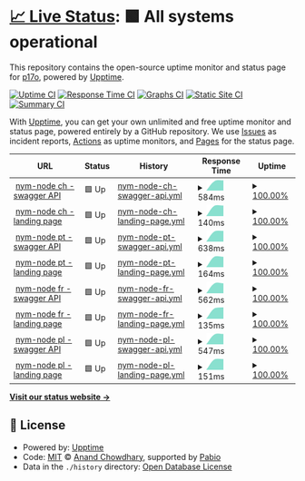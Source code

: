 # [📈 Live Status](https://status.p17o.com): <!--live status--> **🟩 All systems operational**

This repository contains the open-source uptime monitor and status page for [p17o](https://status.p17o.com), powered by [Upptime](https://github.com/upptime/upptime).

[![Uptime CI](https://github.com/p17o/nym-nodes-upptime/workflows/Uptime%20CI/badge.svg)](https://github.com/p17o/nym-nodes-upptime/actions?query=workflow%3A%22Uptime+CI%22)
[![Response Time CI](https://github.com/p17o/nym-nodes-upptime/workflows/Response%20Time%20CI/badge.svg)](https://github.com/p17o/nym-nodes-upptime/actions?query=workflow%3A%22Response+Time+CI%22)
[![Graphs CI](https://github.com/p17o/nym-nodes-upptime/workflows/Graphs%20CI/badge.svg)](https://github.com/p17o/nym-nodes-upptime/actions?query=workflow%3A%22Graphs+CI%22)
[![Static Site CI](https://github.com/p17o/nym-nodes-upptime/workflows/Static%20Site%20CI/badge.svg)](https://github.com/p17o/nym-nodes-upptime/actions?query=workflow%3A%22Static+Site+CI%22)
[![Summary CI](https://github.com/p17o/nym-nodes-upptime/workflows/Summary%20CI/badge.svg)](https://github.com/p17o/nym-nodes-upptime/actions?query=workflow%3A%22Summary+CI%22)

With [Upptime](https://upptime.js.org), you can get your own unlimited and free uptime monitor and status page, powered entirely by a GitHub repository. We use [Issues](https://github.com/p17o/nym-nodes-upptime/issues) as incident reports, [Actions](https://github.com/p17o/nym-nodes-upptime/actions) as uptime monitors, and [Pages](https://status.p17o.com) for the status page.

<!--start: status pages-->
<!-- This summary is generated by Upptime (https://github.com/upptime/upptime) -->
<!-- Do not edit this manually, your changes will be overwritten -->
<!-- prettier-ignore -->
| URL | Status | History | Response Time | Uptime |
| --- | ------ | ------- | ------------- | ------ |
| <img alt="" src="https://icons.duckduckgo.com/ip3/nym-exit.ch-node1.p17o.com.ico" height="13"> [nym-node ch - swagger API](https://nym-exit.ch-node1.p17o.com/api/v1/swagger/#/) | 🟩 Up | [nym-node-ch-swagger-api.yml](https://github.com/p17o/nym-nodes-upptime/commits/HEAD/history/nym-node-ch-swagger-api.yml) | <details><summary><img alt="Response time graph" src="./graphs/nym-node-ch-swagger-api/response-time-week.png" height="20"> 584ms</summary><br><a href="https://status.p17o.com/history/nym-node-ch-swagger-api"><img alt="Response time 584" src="https://img.shields.io/endpoint?url=https%3A%2F%2Fraw.githubusercontent.com%2Fp17o%2Fnym-nodes-upptime%2FHEAD%2Fapi%2Fnym-node-ch-swagger-api%2Fresponse-time.json"></a><br><a href="https://status.p17o.com/history/nym-node-ch-swagger-api"><img alt="24-hour response time 512" src="https://img.shields.io/endpoint?url=https%3A%2F%2Fraw.githubusercontent.com%2Fp17o%2Fnym-nodes-upptime%2FHEAD%2Fapi%2Fnym-node-ch-swagger-api%2Fresponse-time-day.json"></a><br><a href="https://status.p17o.com/history/nym-node-ch-swagger-api"><img alt="7-day response time 584" src="https://img.shields.io/endpoint?url=https%3A%2F%2Fraw.githubusercontent.com%2Fp17o%2Fnym-nodes-upptime%2FHEAD%2Fapi%2Fnym-node-ch-swagger-api%2Fresponse-time-week.json"></a><br><a href="https://status.p17o.com/history/nym-node-ch-swagger-api"><img alt="30-day response time 584" src="https://img.shields.io/endpoint?url=https%3A%2F%2Fraw.githubusercontent.com%2Fp17o%2Fnym-nodes-upptime%2FHEAD%2Fapi%2Fnym-node-ch-swagger-api%2Fresponse-time-month.json"></a><br><a href="https://status.p17o.com/history/nym-node-ch-swagger-api"><img alt="1-year response time 584" src="https://img.shields.io/endpoint?url=https%3A%2F%2Fraw.githubusercontent.com%2Fp17o%2Fnym-nodes-upptime%2FHEAD%2Fapi%2Fnym-node-ch-swagger-api%2Fresponse-time-year.json"></a></details> | <details><summary><a href="https://status.p17o.com/history/nym-node-ch-swagger-api">100.00%</a></summary><a href="https://status.p17o.com/history/nym-node-ch-swagger-api"><img alt="All-time uptime 100.00%" src="https://img.shields.io/endpoint?url=https%3A%2F%2Fraw.githubusercontent.com%2Fp17o%2Fnym-nodes-upptime%2FHEAD%2Fapi%2Fnym-node-ch-swagger-api%2Fuptime.json"></a><br><a href="https://status.p17o.com/history/nym-node-ch-swagger-api"><img alt="24-hour uptime 100.00%" src="https://img.shields.io/endpoint?url=https%3A%2F%2Fraw.githubusercontent.com%2Fp17o%2Fnym-nodes-upptime%2FHEAD%2Fapi%2Fnym-node-ch-swagger-api%2Fuptime-day.json"></a><br><a href="https://status.p17o.com/history/nym-node-ch-swagger-api"><img alt="7-day uptime 100.00%" src="https://img.shields.io/endpoint?url=https%3A%2F%2Fraw.githubusercontent.com%2Fp17o%2Fnym-nodes-upptime%2FHEAD%2Fapi%2Fnym-node-ch-swagger-api%2Fuptime-week.json"></a><br><a href="https://status.p17o.com/history/nym-node-ch-swagger-api"><img alt="30-day uptime 100.00%" src="https://img.shields.io/endpoint?url=https%3A%2F%2Fraw.githubusercontent.com%2Fp17o%2Fnym-nodes-upptime%2FHEAD%2Fapi%2Fnym-node-ch-swagger-api%2Fuptime-month.json"></a><br><a href="https://status.p17o.com/history/nym-node-ch-swagger-api"><img alt="1-year uptime 100.00%" src="https://img.shields.io/endpoint?url=https%3A%2F%2Fraw.githubusercontent.com%2Fp17o%2Fnym-nodes-upptime%2FHEAD%2Fapi%2Fnym-node-ch-swagger-api%2Fuptime-year.json"></a></details>
| <img alt="" src="https://icons.duckduckgo.com/ip3/nym-exit.ch-node1.p17o.com.ico" height="13"> [nym-node ch - landing page](https://nym-exit.ch-node1.p17o.com/) | 🟩 Up | [nym-node-ch-landing-page.yml](https://github.com/p17o/nym-nodes-upptime/commits/HEAD/history/nym-node-ch-landing-page.yml) | <details><summary><img alt="Response time graph" src="./graphs/nym-node-ch-landing-page/response-time-week.png" height="20"> 140ms</summary><br><a href="https://status.p17o.com/history/nym-node-ch-landing-page"><img alt="Response time 140" src="https://img.shields.io/endpoint?url=https%3A%2F%2Fraw.githubusercontent.com%2Fp17o%2Fnym-nodes-upptime%2FHEAD%2Fapi%2Fnym-node-ch-landing-page%2Fresponse-time.json"></a><br><a href="https://status.p17o.com/history/nym-node-ch-landing-page"><img alt="24-hour response time 122" src="https://img.shields.io/endpoint?url=https%3A%2F%2Fraw.githubusercontent.com%2Fp17o%2Fnym-nodes-upptime%2FHEAD%2Fapi%2Fnym-node-ch-landing-page%2Fresponse-time-day.json"></a><br><a href="https://status.p17o.com/history/nym-node-ch-landing-page"><img alt="7-day response time 140" src="https://img.shields.io/endpoint?url=https%3A%2F%2Fraw.githubusercontent.com%2Fp17o%2Fnym-nodes-upptime%2FHEAD%2Fapi%2Fnym-node-ch-landing-page%2Fresponse-time-week.json"></a><br><a href="https://status.p17o.com/history/nym-node-ch-landing-page"><img alt="30-day response time 140" src="https://img.shields.io/endpoint?url=https%3A%2F%2Fraw.githubusercontent.com%2Fp17o%2Fnym-nodes-upptime%2FHEAD%2Fapi%2Fnym-node-ch-landing-page%2Fresponse-time-month.json"></a><br><a href="https://status.p17o.com/history/nym-node-ch-landing-page"><img alt="1-year response time 140" src="https://img.shields.io/endpoint?url=https%3A%2F%2Fraw.githubusercontent.com%2Fp17o%2Fnym-nodes-upptime%2FHEAD%2Fapi%2Fnym-node-ch-landing-page%2Fresponse-time-year.json"></a></details> | <details><summary><a href="https://status.p17o.com/history/nym-node-ch-landing-page">100.00%</a></summary><a href="https://status.p17o.com/history/nym-node-ch-landing-page"><img alt="All-time uptime 100.00%" src="https://img.shields.io/endpoint?url=https%3A%2F%2Fraw.githubusercontent.com%2Fp17o%2Fnym-nodes-upptime%2FHEAD%2Fapi%2Fnym-node-ch-landing-page%2Fuptime.json"></a><br><a href="https://status.p17o.com/history/nym-node-ch-landing-page"><img alt="24-hour uptime 100.00%" src="https://img.shields.io/endpoint?url=https%3A%2F%2Fraw.githubusercontent.com%2Fp17o%2Fnym-nodes-upptime%2FHEAD%2Fapi%2Fnym-node-ch-landing-page%2Fuptime-day.json"></a><br><a href="https://status.p17o.com/history/nym-node-ch-landing-page"><img alt="7-day uptime 100.00%" src="https://img.shields.io/endpoint?url=https%3A%2F%2Fraw.githubusercontent.com%2Fp17o%2Fnym-nodes-upptime%2FHEAD%2Fapi%2Fnym-node-ch-landing-page%2Fuptime-week.json"></a><br><a href="https://status.p17o.com/history/nym-node-ch-landing-page"><img alt="30-day uptime 100.00%" src="https://img.shields.io/endpoint?url=https%3A%2F%2Fraw.githubusercontent.com%2Fp17o%2Fnym-nodes-upptime%2FHEAD%2Fapi%2Fnym-node-ch-landing-page%2Fuptime-month.json"></a><br><a href="https://status.p17o.com/history/nym-node-ch-landing-page"><img alt="1-year uptime 100.00%" src="https://img.shields.io/endpoint?url=https%3A%2F%2Fraw.githubusercontent.com%2Fp17o%2Fnym-nodes-upptime%2FHEAD%2Fapi%2Fnym-node-ch-landing-page%2Fuptime-year.json"></a></details>
| <img alt="" src="https://icons.duckduckgo.com/ip3/nym-exit.pt-node1.p17o.com.ico" height="13"> [nym-node pt - swagger API](https://nym-exit.pt-node1.p17o.com/api/v1/swagger/#/) | 🟩 Up | [nym-node-pt-swagger-api.yml](https://github.com/p17o/nym-nodes-upptime/commits/HEAD/history/nym-node-pt-swagger-api.yml) | <details><summary><img alt="Response time graph" src="./graphs/nym-node-pt-swagger-api/response-time-week.png" height="20"> 638ms</summary><br><a href="https://status.p17o.com/history/nym-node-pt-swagger-api"><img alt="Response time 638" src="https://img.shields.io/endpoint?url=https%3A%2F%2Fraw.githubusercontent.com%2Fp17o%2Fnym-nodes-upptime%2FHEAD%2Fapi%2Fnym-node-pt-swagger-api%2Fresponse-time.json"></a><br><a href="https://status.p17o.com/history/nym-node-pt-swagger-api"><img alt="24-hour response time 429" src="https://img.shields.io/endpoint?url=https%3A%2F%2Fraw.githubusercontent.com%2Fp17o%2Fnym-nodes-upptime%2FHEAD%2Fapi%2Fnym-node-pt-swagger-api%2Fresponse-time-day.json"></a><br><a href="https://status.p17o.com/history/nym-node-pt-swagger-api"><img alt="7-day response time 638" src="https://img.shields.io/endpoint?url=https%3A%2F%2Fraw.githubusercontent.com%2Fp17o%2Fnym-nodes-upptime%2FHEAD%2Fapi%2Fnym-node-pt-swagger-api%2Fresponse-time-week.json"></a><br><a href="https://status.p17o.com/history/nym-node-pt-swagger-api"><img alt="30-day response time 638" src="https://img.shields.io/endpoint?url=https%3A%2F%2Fraw.githubusercontent.com%2Fp17o%2Fnym-nodes-upptime%2FHEAD%2Fapi%2Fnym-node-pt-swagger-api%2Fresponse-time-month.json"></a><br><a href="https://status.p17o.com/history/nym-node-pt-swagger-api"><img alt="1-year response time 638" src="https://img.shields.io/endpoint?url=https%3A%2F%2Fraw.githubusercontent.com%2Fp17o%2Fnym-nodes-upptime%2FHEAD%2Fapi%2Fnym-node-pt-swagger-api%2Fresponse-time-year.json"></a></details> | <details><summary><a href="https://status.p17o.com/history/nym-node-pt-swagger-api">100.00%</a></summary><a href="https://status.p17o.com/history/nym-node-pt-swagger-api"><img alt="All-time uptime 100.00%" src="https://img.shields.io/endpoint?url=https%3A%2F%2Fraw.githubusercontent.com%2Fp17o%2Fnym-nodes-upptime%2FHEAD%2Fapi%2Fnym-node-pt-swagger-api%2Fuptime.json"></a><br><a href="https://status.p17o.com/history/nym-node-pt-swagger-api"><img alt="24-hour uptime 100.00%" src="https://img.shields.io/endpoint?url=https%3A%2F%2Fraw.githubusercontent.com%2Fp17o%2Fnym-nodes-upptime%2FHEAD%2Fapi%2Fnym-node-pt-swagger-api%2Fuptime-day.json"></a><br><a href="https://status.p17o.com/history/nym-node-pt-swagger-api"><img alt="7-day uptime 100.00%" src="https://img.shields.io/endpoint?url=https%3A%2F%2Fraw.githubusercontent.com%2Fp17o%2Fnym-nodes-upptime%2FHEAD%2Fapi%2Fnym-node-pt-swagger-api%2Fuptime-week.json"></a><br><a href="https://status.p17o.com/history/nym-node-pt-swagger-api"><img alt="30-day uptime 100.00%" src="https://img.shields.io/endpoint?url=https%3A%2F%2Fraw.githubusercontent.com%2Fp17o%2Fnym-nodes-upptime%2FHEAD%2Fapi%2Fnym-node-pt-swagger-api%2Fuptime-month.json"></a><br><a href="https://status.p17o.com/history/nym-node-pt-swagger-api"><img alt="1-year uptime 100.00%" src="https://img.shields.io/endpoint?url=https%3A%2F%2Fraw.githubusercontent.com%2Fp17o%2Fnym-nodes-upptime%2FHEAD%2Fapi%2Fnym-node-pt-swagger-api%2Fuptime-year.json"></a></details>
| <img alt="" src="https://icons.duckduckgo.com/ip3/nym-exit.pt-node1.p17o.com.ico" height="13"> [nym-node pt - landing page](https://nym-exit.pt-node1.p17o.com/) | 🟩 Up | [nym-node-pt-landing-page.yml](https://github.com/p17o/nym-nodes-upptime/commits/HEAD/history/nym-node-pt-landing-page.yml) | <details><summary><img alt="Response time graph" src="./graphs/nym-node-pt-landing-page/response-time-week.png" height="20"> 164ms</summary><br><a href="https://status.p17o.com/history/nym-node-pt-landing-page"><img alt="Response time 164" src="https://img.shields.io/endpoint?url=https%3A%2F%2Fraw.githubusercontent.com%2Fp17o%2Fnym-nodes-upptime%2FHEAD%2Fapi%2Fnym-node-pt-landing-page%2Fresponse-time.json"></a><br><a href="https://status.p17o.com/history/nym-node-pt-landing-page"><img alt="24-hour response time 122" src="https://img.shields.io/endpoint?url=https%3A%2F%2Fraw.githubusercontent.com%2Fp17o%2Fnym-nodes-upptime%2FHEAD%2Fapi%2Fnym-node-pt-landing-page%2Fresponse-time-day.json"></a><br><a href="https://status.p17o.com/history/nym-node-pt-landing-page"><img alt="7-day response time 164" src="https://img.shields.io/endpoint?url=https%3A%2F%2Fraw.githubusercontent.com%2Fp17o%2Fnym-nodes-upptime%2FHEAD%2Fapi%2Fnym-node-pt-landing-page%2Fresponse-time-week.json"></a><br><a href="https://status.p17o.com/history/nym-node-pt-landing-page"><img alt="30-day response time 164" src="https://img.shields.io/endpoint?url=https%3A%2F%2Fraw.githubusercontent.com%2Fp17o%2Fnym-nodes-upptime%2FHEAD%2Fapi%2Fnym-node-pt-landing-page%2Fresponse-time-month.json"></a><br><a href="https://status.p17o.com/history/nym-node-pt-landing-page"><img alt="1-year response time 164" src="https://img.shields.io/endpoint?url=https%3A%2F%2Fraw.githubusercontent.com%2Fp17o%2Fnym-nodes-upptime%2FHEAD%2Fapi%2Fnym-node-pt-landing-page%2Fresponse-time-year.json"></a></details> | <details><summary><a href="https://status.p17o.com/history/nym-node-pt-landing-page">100.00%</a></summary><a href="https://status.p17o.com/history/nym-node-pt-landing-page"><img alt="All-time uptime 100.00%" src="https://img.shields.io/endpoint?url=https%3A%2F%2Fraw.githubusercontent.com%2Fp17o%2Fnym-nodes-upptime%2FHEAD%2Fapi%2Fnym-node-pt-landing-page%2Fuptime.json"></a><br><a href="https://status.p17o.com/history/nym-node-pt-landing-page"><img alt="24-hour uptime 100.00%" src="https://img.shields.io/endpoint?url=https%3A%2F%2Fraw.githubusercontent.com%2Fp17o%2Fnym-nodes-upptime%2FHEAD%2Fapi%2Fnym-node-pt-landing-page%2Fuptime-day.json"></a><br><a href="https://status.p17o.com/history/nym-node-pt-landing-page"><img alt="7-day uptime 100.00%" src="https://img.shields.io/endpoint?url=https%3A%2F%2Fraw.githubusercontent.com%2Fp17o%2Fnym-nodes-upptime%2FHEAD%2Fapi%2Fnym-node-pt-landing-page%2Fuptime-week.json"></a><br><a href="https://status.p17o.com/history/nym-node-pt-landing-page"><img alt="30-day uptime 100.00%" src="https://img.shields.io/endpoint?url=https%3A%2F%2Fraw.githubusercontent.com%2Fp17o%2Fnym-nodes-upptime%2FHEAD%2Fapi%2Fnym-node-pt-landing-page%2Fuptime-month.json"></a><br><a href="https://status.p17o.com/history/nym-node-pt-landing-page"><img alt="1-year uptime 100.00%" src="https://img.shields.io/endpoint?url=https%3A%2F%2Fraw.githubusercontent.com%2Fp17o%2Fnym-nodes-upptime%2FHEAD%2Fapi%2Fnym-node-pt-landing-page%2Fuptime-year.json"></a></details>
| <img alt="" src="https://icons.duckduckgo.com/ip3/nym-exit.fr-node1.p17o.com.ico" height="13"> [nym-node fr - swagger API](https://nym-exit.fr-node1.p17o.com/api/v1/swagger/#/) | 🟩 Up | [nym-node-fr-swagger-api.yml](https://github.com/p17o/nym-nodes-upptime/commits/HEAD/history/nym-node-fr-swagger-api.yml) | <details><summary><img alt="Response time graph" src="./graphs/nym-node-fr-swagger-api/response-time-week.png" height="20"> 562ms</summary><br><a href="https://status.p17o.com/history/nym-node-fr-swagger-api"><img alt="Response time 562" src="https://img.shields.io/endpoint?url=https%3A%2F%2Fraw.githubusercontent.com%2Fp17o%2Fnym-nodes-upptime%2FHEAD%2Fapi%2Fnym-node-fr-swagger-api%2Fresponse-time.json"></a><br><a href="https://status.p17o.com/history/nym-node-fr-swagger-api"><img alt="24-hour response time 467" src="https://img.shields.io/endpoint?url=https%3A%2F%2Fraw.githubusercontent.com%2Fp17o%2Fnym-nodes-upptime%2FHEAD%2Fapi%2Fnym-node-fr-swagger-api%2Fresponse-time-day.json"></a><br><a href="https://status.p17o.com/history/nym-node-fr-swagger-api"><img alt="7-day response time 562" src="https://img.shields.io/endpoint?url=https%3A%2F%2Fraw.githubusercontent.com%2Fp17o%2Fnym-nodes-upptime%2FHEAD%2Fapi%2Fnym-node-fr-swagger-api%2Fresponse-time-week.json"></a><br><a href="https://status.p17o.com/history/nym-node-fr-swagger-api"><img alt="30-day response time 562" src="https://img.shields.io/endpoint?url=https%3A%2F%2Fraw.githubusercontent.com%2Fp17o%2Fnym-nodes-upptime%2FHEAD%2Fapi%2Fnym-node-fr-swagger-api%2Fresponse-time-month.json"></a><br><a href="https://status.p17o.com/history/nym-node-fr-swagger-api"><img alt="1-year response time 562" src="https://img.shields.io/endpoint?url=https%3A%2F%2Fraw.githubusercontent.com%2Fp17o%2Fnym-nodes-upptime%2FHEAD%2Fapi%2Fnym-node-fr-swagger-api%2Fresponse-time-year.json"></a></details> | <details><summary><a href="https://status.p17o.com/history/nym-node-fr-swagger-api">100.00%</a></summary><a href="https://status.p17o.com/history/nym-node-fr-swagger-api"><img alt="All-time uptime 100.00%" src="https://img.shields.io/endpoint?url=https%3A%2F%2Fraw.githubusercontent.com%2Fp17o%2Fnym-nodes-upptime%2FHEAD%2Fapi%2Fnym-node-fr-swagger-api%2Fuptime.json"></a><br><a href="https://status.p17o.com/history/nym-node-fr-swagger-api"><img alt="24-hour uptime 100.00%" src="https://img.shields.io/endpoint?url=https%3A%2F%2Fraw.githubusercontent.com%2Fp17o%2Fnym-nodes-upptime%2FHEAD%2Fapi%2Fnym-node-fr-swagger-api%2Fuptime-day.json"></a><br><a href="https://status.p17o.com/history/nym-node-fr-swagger-api"><img alt="7-day uptime 100.00%" src="https://img.shields.io/endpoint?url=https%3A%2F%2Fraw.githubusercontent.com%2Fp17o%2Fnym-nodes-upptime%2FHEAD%2Fapi%2Fnym-node-fr-swagger-api%2Fuptime-week.json"></a><br><a href="https://status.p17o.com/history/nym-node-fr-swagger-api"><img alt="30-day uptime 100.00%" src="https://img.shields.io/endpoint?url=https%3A%2F%2Fraw.githubusercontent.com%2Fp17o%2Fnym-nodes-upptime%2FHEAD%2Fapi%2Fnym-node-fr-swagger-api%2Fuptime-month.json"></a><br><a href="https://status.p17o.com/history/nym-node-fr-swagger-api"><img alt="1-year uptime 100.00%" src="https://img.shields.io/endpoint?url=https%3A%2F%2Fraw.githubusercontent.com%2Fp17o%2Fnym-nodes-upptime%2FHEAD%2Fapi%2Fnym-node-fr-swagger-api%2Fuptime-year.json"></a></details>
| <img alt="" src="https://icons.duckduckgo.com/ip3/nym-exit.fr-node1.p17o.com.ico" height="13"> [nym-node fr - landing page](https://nym-exit.fr-node1.p17o.com/) | 🟩 Up | [nym-node-fr-landing-page.yml](https://github.com/p17o/nym-nodes-upptime/commits/HEAD/history/nym-node-fr-landing-page.yml) | <details><summary><img alt="Response time graph" src="./graphs/nym-node-fr-landing-page/response-time-week.png" height="20"> 135ms</summary><br><a href="https://status.p17o.com/history/nym-node-fr-landing-page"><img alt="Response time 135" src="https://img.shields.io/endpoint?url=https%3A%2F%2Fraw.githubusercontent.com%2Fp17o%2Fnym-nodes-upptime%2FHEAD%2Fapi%2Fnym-node-fr-landing-page%2Fresponse-time.json"></a><br><a href="https://status.p17o.com/history/nym-node-fr-landing-page"><img alt="24-hour response time 96" src="https://img.shields.io/endpoint?url=https%3A%2F%2Fraw.githubusercontent.com%2Fp17o%2Fnym-nodes-upptime%2FHEAD%2Fapi%2Fnym-node-fr-landing-page%2Fresponse-time-day.json"></a><br><a href="https://status.p17o.com/history/nym-node-fr-landing-page"><img alt="7-day response time 135" src="https://img.shields.io/endpoint?url=https%3A%2F%2Fraw.githubusercontent.com%2Fp17o%2Fnym-nodes-upptime%2FHEAD%2Fapi%2Fnym-node-fr-landing-page%2Fresponse-time-week.json"></a><br><a href="https://status.p17o.com/history/nym-node-fr-landing-page"><img alt="30-day response time 135" src="https://img.shields.io/endpoint?url=https%3A%2F%2Fraw.githubusercontent.com%2Fp17o%2Fnym-nodes-upptime%2FHEAD%2Fapi%2Fnym-node-fr-landing-page%2Fresponse-time-month.json"></a><br><a href="https://status.p17o.com/history/nym-node-fr-landing-page"><img alt="1-year response time 135" src="https://img.shields.io/endpoint?url=https%3A%2F%2Fraw.githubusercontent.com%2Fp17o%2Fnym-nodes-upptime%2FHEAD%2Fapi%2Fnym-node-fr-landing-page%2Fresponse-time-year.json"></a></details> | <details><summary><a href="https://status.p17o.com/history/nym-node-fr-landing-page">100.00%</a></summary><a href="https://status.p17o.com/history/nym-node-fr-landing-page"><img alt="All-time uptime 100.00%" src="https://img.shields.io/endpoint?url=https%3A%2F%2Fraw.githubusercontent.com%2Fp17o%2Fnym-nodes-upptime%2FHEAD%2Fapi%2Fnym-node-fr-landing-page%2Fuptime.json"></a><br><a href="https://status.p17o.com/history/nym-node-fr-landing-page"><img alt="24-hour uptime 100.00%" src="https://img.shields.io/endpoint?url=https%3A%2F%2Fraw.githubusercontent.com%2Fp17o%2Fnym-nodes-upptime%2FHEAD%2Fapi%2Fnym-node-fr-landing-page%2Fuptime-day.json"></a><br><a href="https://status.p17o.com/history/nym-node-fr-landing-page"><img alt="7-day uptime 100.00%" src="https://img.shields.io/endpoint?url=https%3A%2F%2Fraw.githubusercontent.com%2Fp17o%2Fnym-nodes-upptime%2FHEAD%2Fapi%2Fnym-node-fr-landing-page%2Fuptime-week.json"></a><br><a href="https://status.p17o.com/history/nym-node-fr-landing-page"><img alt="30-day uptime 100.00%" src="https://img.shields.io/endpoint?url=https%3A%2F%2Fraw.githubusercontent.com%2Fp17o%2Fnym-nodes-upptime%2FHEAD%2Fapi%2Fnym-node-fr-landing-page%2Fuptime-month.json"></a><br><a href="https://status.p17o.com/history/nym-node-fr-landing-page"><img alt="1-year uptime 100.00%" src="https://img.shields.io/endpoint?url=https%3A%2F%2Fraw.githubusercontent.com%2Fp17o%2Fnym-nodes-upptime%2FHEAD%2Fapi%2Fnym-node-fr-landing-page%2Fuptime-year.json"></a></details>
| <img alt="" src="https://icons.duckduckgo.com/ip3/nym-exit.pl-node1.p17o.com.ico" height="13"> [nym-node pl - swagger API](https://nym-exit.pl-node1.p17o.com/api/v1/swagger/#/) | 🟩 Up | [nym-node-pl-swagger-api.yml](https://github.com/p17o/nym-nodes-upptime/commits/HEAD/history/nym-node-pl-swagger-api.yml) | <details><summary><img alt="Response time graph" src="./graphs/nym-node-pl-swagger-api/response-time-week.png" height="20"> 547ms</summary><br><a href="https://status.p17o.com/history/nym-node-pl-swagger-api"><img alt="Response time 547" src="https://img.shields.io/endpoint?url=https%3A%2F%2Fraw.githubusercontent.com%2Fp17o%2Fnym-nodes-upptime%2FHEAD%2Fapi%2Fnym-node-pl-swagger-api%2Fresponse-time.json"></a><br><a href="https://status.p17o.com/history/nym-node-pl-swagger-api"><img alt="24-hour response time 396" src="https://img.shields.io/endpoint?url=https%3A%2F%2Fraw.githubusercontent.com%2Fp17o%2Fnym-nodes-upptime%2FHEAD%2Fapi%2Fnym-node-pl-swagger-api%2Fresponse-time-day.json"></a><br><a href="https://status.p17o.com/history/nym-node-pl-swagger-api"><img alt="7-day response time 547" src="https://img.shields.io/endpoint?url=https%3A%2F%2Fraw.githubusercontent.com%2Fp17o%2Fnym-nodes-upptime%2FHEAD%2Fapi%2Fnym-node-pl-swagger-api%2Fresponse-time-week.json"></a><br><a href="https://status.p17o.com/history/nym-node-pl-swagger-api"><img alt="30-day response time 547" src="https://img.shields.io/endpoint?url=https%3A%2F%2Fraw.githubusercontent.com%2Fp17o%2Fnym-nodes-upptime%2FHEAD%2Fapi%2Fnym-node-pl-swagger-api%2Fresponse-time-month.json"></a><br><a href="https://status.p17o.com/history/nym-node-pl-swagger-api"><img alt="1-year response time 547" src="https://img.shields.io/endpoint?url=https%3A%2F%2Fraw.githubusercontent.com%2Fp17o%2Fnym-nodes-upptime%2FHEAD%2Fapi%2Fnym-node-pl-swagger-api%2Fresponse-time-year.json"></a></details> | <details><summary><a href="https://status.p17o.com/history/nym-node-pl-swagger-api">100.00%</a></summary><a href="https://status.p17o.com/history/nym-node-pl-swagger-api"><img alt="All-time uptime 100.00%" src="https://img.shields.io/endpoint?url=https%3A%2F%2Fraw.githubusercontent.com%2Fp17o%2Fnym-nodes-upptime%2FHEAD%2Fapi%2Fnym-node-pl-swagger-api%2Fuptime.json"></a><br><a href="https://status.p17o.com/history/nym-node-pl-swagger-api"><img alt="24-hour uptime 100.00%" src="https://img.shields.io/endpoint?url=https%3A%2F%2Fraw.githubusercontent.com%2Fp17o%2Fnym-nodes-upptime%2FHEAD%2Fapi%2Fnym-node-pl-swagger-api%2Fuptime-day.json"></a><br><a href="https://status.p17o.com/history/nym-node-pl-swagger-api"><img alt="7-day uptime 100.00%" src="https://img.shields.io/endpoint?url=https%3A%2F%2Fraw.githubusercontent.com%2Fp17o%2Fnym-nodes-upptime%2FHEAD%2Fapi%2Fnym-node-pl-swagger-api%2Fuptime-week.json"></a><br><a href="https://status.p17o.com/history/nym-node-pl-swagger-api"><img alt="30-day uptime 100.00%" src="https://img.shields.io/endpoint?url=https%3A%2F%2Fraw.githubusercontent.com%2Fp17o%2Fnym-nodes-upptime%2FHEAD%2Fapi%2Fnym-node-pl-swagger-api%2Fuptime-month.json"></a><br><a href="https://status.p17o.com/history/nym-node-pl-swagger-api"><img alt="1-year uptime 100.00%" src="https://img.shields.io/endpoint?url=https%3A%2F%2Fraw.githubusercontent.com%2Fp17o%2Fnym-nodes-upptime%2FHEAD%2Fapi%2Fnym-node-pl-swagger-api%2Fuptime-year.json"></a></details>
| <img alt="" src="https://icons.duckduckgo.com/ip3/nym-exit.pl-node1.p17o.com.ico" height="13"> [nym-node pl - landing page](https://nym-exit.pl-node1.p17o.com/) | 🟩 Up | [nym-node-pl-landing-page.yml](https://github.com/p17o/nym-nodes-upptime/commits/HEAD/history/nym-node-pl-landing-page.yml) | <details><summary><img alt="Response time graph" src="./graphs/nym-node-pl-landing-page/response-time-week.png" height="20"> 151ms</summary><br><a href="https://status.p17o.com/history/nym-node-pl-landing-page"><img alt="Response time 151" src="https://img.shields.io/endpoint?url=https%3A%2F%2Fraw.githubusercontent.com%2Fp17o%2Fnym-nodes-upptime%2FHEAD%2Fapi%2Fnym-node-pl-landing-page%2Fresponse-time.json"></a><br><a href="https://status.p17o.com/history/nym-node-pl-landing-page"><img alt="24-hour response time 114" src="https://img.shields.io/endpoint?url=https%3A%2F%2Fraw.githubusercontent.com%2Fp17o%2Fnym-nodes-upptime%2FHEAD%2Fapi%2Fnym-node-pl-landing-page%2Fresponse-time-day.json"></a><br><a href="https://status.p17o.com/history/nym-node-pl-landing-page"><img alt="7-day response time 151" src="https://img.shields.io/endpoint?url=https%3A%2F%2Fraw.githubusercontent.com%2Fp17o%2Fnym-nodes-upptime%2FHEAD%2Fapi%2Fnym-node-pl-landing-page%2Fresponse-time-week.json"></a><br><a href="https://status.p17o.com/history/nym-node-pl-landing-page"><img alt="30-day response time 151" src="https://img.shields.io/endpoint?url=https%3A%2F%2Fraw.githubusercontent.com%2Fp17o%2Fnym-nodes-upptime%2FHEAD%2Fapi%2Fnym-node-pl-landing-page%2Fresponse-time-month.json"></a><br><a href="https://status.p17o.com/history/nym-node-pl-landing-page"><img alt="1-year response time 151" src="https://img.shields.io/endpoint?url=https%3A%2F%2Fraw.githubusercontent.com%2Fp17o%2Fnym-nodes-upptime%2FHEAD%2Fapi%2Fnym-node-pl-landing-page%2Fresponse-time-year.json"></a></details> | <details><summary><a href="https://status.p17o.com/history/nym-node-pl-landing-page">100.00%</a></summary><a href="https://status.p17o.com/history/nym-node-pl-landing-page"><img alt="All-time uptime 100.00%" src="https://img.shields.io/endpoint?url=https%3A%2F%2Fraw.githubusercontent.com%2Fp17o%2Fnym-nodes-upptime%2FHEAD%2Fapi%2Fnym-node-pl-landing-page%2Fuptime.json"></a><br><a href="https://status.p17o.com/history/nym-node-pl-landing-page"><img alt="24-hour uptime 100.00%" src="https://img.shields.io/endpoint?url=https%3A%2F%2Fraw.githubusercontent.com%2Fp17o%2Fnym-nodes-upptime%2FHEAD%2Fapi%2Fnym-node-pl-landing-page%2Fuptime-day.json"></a><br><a href="https://status.p17o.com/history/nym-node-pl-landing-page"><img alt="7-day uptime 100.00%" src="https://img.shields.io/endpoint?url=https%3A%2F%2Fraw.githubusercontent.com%2Fp17o%2Fnym-nodes-upptime%2FHEAD%2Fapi%2Fnym-node-pl-landing-page%2Fuptime-week.json"></a><br><a href="https://status.p17o.com/history/nym-node-pl-landing-page"><img alt="30-day uptime 100.00%" src="https://img.shields.io/endpoint?url=https%3A%2F%2Fraw.githubusercontent.com%2Fp17o%2Fnym-nodes-upptime%2FHEAD%2Fapi%2Fnym-node-pl-landing-page%2Fuptime-month.json"></a><br><a href="https://status.p17o.com/history/nym-node-pl-landing-page"><img alt="1-year uptime 100.00%" src="https://img.shields.io/endpoint?url=https%3A%2F%2Fraw.githubusercontent.com%2Fp17o%2Fnym-nodes-upptime%2FHEAD%2Fapi%2Fnym-node-pl-landing-page%2Fuptime-year.json"></a></details>

<!--end: status pages-->

[**Visit our status website →**](https://status.p17o.com)

## 📄 License

- Powered by: [Upptime](https://github.com/upptime/upptime)
- Code: [MIT](./LICENSE) © [Anand Chowdhary](https://anandchowdhary.com), supported by [Pabio](https://pabio.com)
- Data in the `./history` directory: [Open Database License](https://opendatacommons.org/licenses/odbl/1-0/)
